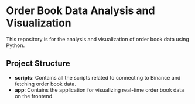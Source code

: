 # Order Book Data Analysis and Visualization

This repository is for the analysis and visualization of order book data using Python.

## Project Structure

- **scripts**: Contains all the scripts related to connecting to Binance and fetching order book data.
- **app**: Contains the application for visualizing real-time order book data on the frontend.
